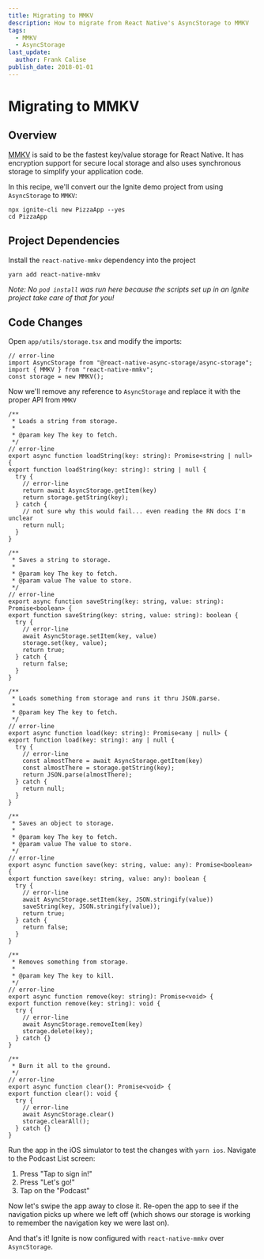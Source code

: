 ```yaml
---
title: Migrating to MMKV
description: How to migrate from React Native's AsyncStorage to MMKV
tags:
  - MMKV
  - AsyncStorage
last_update:
  author: Frank Calise
publish_date: 2018-01-01
---
```


# Migrating to MMKV

## Overview

[MMKV](https://github.com/mrousavy/react-native-mmkv) is said to be the fastest key/value storage for React Native. It has encryption support for secure local storage and also uses synchronous storage to simplify your application code.

In this recipe, we'll convert our the Ignite demo project from using `AsyncStorage` to `MMKV`:

```nodejs
npx ignite-cli new PizzaApp --yes
cd PizzaApp
```

## Project Dependencies

Install the `react-native-mmkv` dependency into the project

```nodejs
yarn add react-native-mmkv
```

_Note: No `pod install` was run here because the scripts set up in an Ignite project take care of that for you!_

## Code Changes

Open `app/utils/storage.tsx` and modify the imports:

```tsx
// error-line
import AsyncStorage from "@react-native-async-storage/async-storage";
import { MMKV } from "react-native-mmkv";
const storage = new MMKV();
```

Now we'll remove any reference to `AsyncStorage` and replace it with the proper API from `MMKV`

```tsx
/**
 * Loads a string from storage.
 *
 * @param key The key to fetch.
 */
// error-line
export async function loadString(key: string): Promise<string | null> {
export function loadString(key: string): string | null {
  try {
    // error-line
    return await AsyncStorage.getItem(key)
    return storage.getString(key);
  } catch {
    // not sure why this would fail... even reading the RN docs I'm unclear
    return null;
  }
}

/**
 * Saves a string to storage.
 *
 * @param key The key to fetch.
 * @param value The value to store.
 */
// error-line
export async function saveString(key: string, value: string): Promise<boolean> {
export function saveString(key: string, value: string): boolean {
  try {
    // error-line
    await AsyncStorage.setItem(key, value)
    storage.set(key, value);
    return true;
  } catch {
    return false;
  }
}

/**
 * Loads something from storage and runs it thru JSON.parse.
 *
 * @param key The key to fetch.
 */
// error-line
export async function load(key: string): Promise<any | null> {
export function load(key: string): any | null {
  try {
    // error-line
    const almostThere = await AsyncStorage.getItem(key)
    const almostThere = storage.getString(key);
    return JSON.parse(almostThere);
  } catch {
    return null;
  }
}

/**
 * Saves an object to storage.
 *
 * @param key The key to fetch.
 * @param value The value to store.
 */
// error-line
export async function save(key: string, value: any): Promise<boolean> {
export function save(key: string, value: any): boolean {
  try {
    // error-line
    await AsyncStorage.setItem(key, JSON.stringify(value))
    saveString(key, JSON.stringify(value));
    return true;
  } catch {
    return false;
  }
}

/**
 * Removes something from storage.
 *
 * @param key The key to kill.
 */
// error-line
export async function remove(key: string): Promise<void> {
export function remove(key: string): void {
  try {
    // error-line
    await AsyncStorage.removeItem(key)
    storage.delete(key);
  } catch {}
}

/**
 * Burn it all to the ground.
 */
// error-line
export async function clear(): Promise<void> {
export function clear(): void {
  try {
    // error-line
    await AsyncStorage.clear()
    storage.clearAll();
  } catch {}
}
```

Run the app in the iOS simulator to test the changes with `yarn ios`. Navigate to the Podcast List screen:

1. Press "Tap to sign in!"
2. Press "Let's go!"
3. Tap on the "Podcast"

Now let's swipe the app away to close it. Re-open the app to see if the navigation picks up where we left off (which shows our storage is working to remember the navigation key we were last on).

And that's it! Ignite is now configured with `react-native-mmkv` over `AsyncStorage`.
